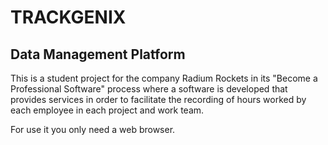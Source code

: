 # TRACKGENIX
## Data Management Platform
This is a student project for the company Radium Rockets in its "Become a Professional Software" process where a software is developed that provides services in order to facilitate the recording of hours worked by each employee in each project and work team.

For use it you only need a web browser.